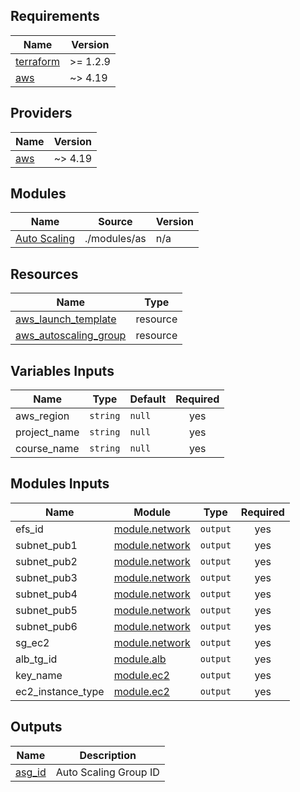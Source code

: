 ## Requirements

| Name | Version |
|------|---------|
| <a name="requirement_terraform"></a> [terraform](#requirement\_terraform) | >= 1.2.9 |
| <a name="requirement_aws"></a> [aws](#requirement\_aws) | ~> 4.19 |

## Providers

| Name | Version |
|------|---------|
| <a name="provider_aws"></a> [aws](#provider\_aws) | ~> 4.19 |

## Modules

| Name | Source | Version |
|------|--------|---------|
| <a name="module_as"></a> [Auto Scaling](#module\as) | ./modules/as | n/a |

## Resources

| Name | Type |
|------|------|
| [aws_launch_template](https://registry.terraform.io/providers/hashicorp/aws/latest/docs/resources/launch_template) | resource |
| [aws_autoscaling_group](https://registry.terraform.io/providers/hashicorp/aws/latest/docs/resources/autoscaling_group) | resource |

## Variables Inputs

| Name | Type | Default | Required |
|------|------|---------|:--------:|
| <a name="aws_region"></a> aws_region | `string` | `null` | yes |
| <a name="project_name"></a> project_name | `string` | `null` | yes |
| <a name="course_name"></a> course_name | `string` | `null` | yes |

## Modules Inputs

| Name | Module | Type | Required |
|------|------|---------|:--------:|
| <a name="vpc_id"></a> efs_id | [module.network](../network/output.tf) | `output` | yes |
| <a name="subnet_pub1"></a> subnet_pub1 | [module.network](../network/output.tf) | `output` | yes |
| <a name="subnet_pub2"></a> subnet_pub2 | [module.network](../network/output.tf) | `output` | yes |
| <a name="subnet_pub3"></a> subnet_pub3 | [module.network](../network/output.tf) | `output` | yes |
| <a name="subnet_pub4"></a> subnet_pub4 | [module.network](../network/output.tf) | `output` | yes |
| <a name="subnet_pub5"></a> subnet_pub5 | [module.network](../network/output.tf)| `output` | yes |
| <a name="subnet_pub6"></a> subnet_pub6 | [module.network](../network/output.tf) | `output` | yes |
| <a name="sg_ec2"></a> sg_ec2 | [module.network](../network/output.tf) | `output` | yes |
| <a name="alb_tg_id"></a> alb_tg_id | [module.alb](../alb/output.tf) | `output` | yes |
| <a name="key_name"></a> key_name | [module.ec2](../ec2/output.tf) | `output` | yes |
| <a name="ec2_instance_type"></a> ec2_instance_type | [module.ec2](../ec2/output.tf) | `output` | yes |



## Outputs

| Name | Description | 
|------|-------------|
| <a name="asg_id"></a> [asg_id](./output.tf) | Auto Scaling Group ID | 

